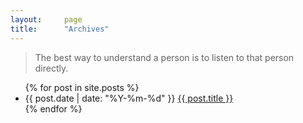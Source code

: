 ```yaml
---
layout:     page
title:      "Archives"
---
```


> The best way to understand a person is to listen to that person directly.

<ul>
  {% for post in site.posts %}
    <li>
       {{ post.date | date: "%Y-%m-%d" }} <a href="{{ post.url }}">{{ post.title }}</a>
    </li>
  {% endfor %}
</ul>